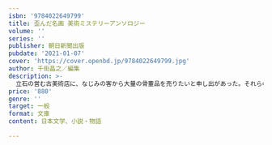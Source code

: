 ```yaml
---
isbn: '9784022649799'
title: 歪んだ名画 美術ミステリーアンソロジー
volume: ''
series: ''
publisher: 朝日新聞出版
pubdate: '2021-01-07'
cover: 'https://cover.openbd.jp/9784022649799.jpg'
author: 千街晶之／編集
description: >-
  立石の営む古美術店に、なじみの客から大量の骨董品を売りたいと申し出があった。それらの品にはある秘密が隠されていて──（「老松ぼっくり」）。掛物、陶磁器、絵画、刺青など美術にまつわる傑作ミステリーを集めた短編アンソロジー。
price: '880'
genre: ''
target: 一般
format: 文庫
content: 日本文学、小説・物語

---
```

